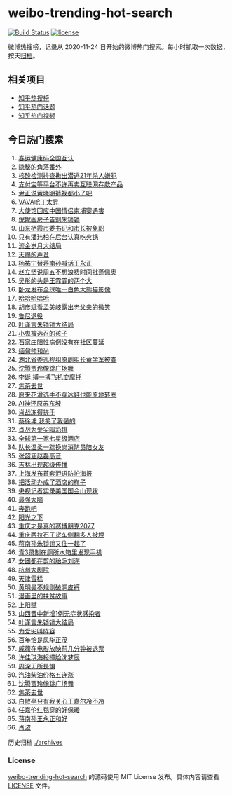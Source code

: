# weibo-trending-hot-search

[![Build Status](https://github.com/justjavac/weibo-trending-hot-search/workflows/ci/badge.svg?branch=master)](https://github.com/justjavac/weibo-trending-hot-search/actions)
[![license](https://img.shields.io/github/license/justjavac/weibo-trending-hot-search)](https://github.com/justjavac/weibo-trending-hot-search/blob/master/LICENSE)

微博热搜榜，记录从 2020-11-24 日开始的微博热门搜索。每小时抓取一次数据，按天[归档](./archives)。

## 相关项目

- [知乎热搜榜](https://github.com/justjavac/zhihu-trending-top-search)
- [知乎热门话题](https://github.com/justjavac/zhihu-trending-hot-questions)
- [知乎热门视频](https://github.com/justjavac/zhihu-trending-hot-video)

## 今日热门搜索

<!-- BEGIN -->
<!-- 最后更新时间 Sat Jan 16 2021 05:30:39 GMT+0800 (CST) -->
1. [春运健康码全国互认](https://s.weibo.com//weibo?q=%23%E6%98%A5%E8%BF%90%E5%81%A5%E5%BA%B7%E7%A0%81%E5%85%A8%E5%9B%BD%E4%BA%92%E8%AE%A4%23&Refer=new_time)
1. [隐秘的角落番外](https://s.weibo.com//weibo?q=%23%E9%9A%90%E7%A7%98%E7%9A%84%E8%A7%92%E8%90%BD%E7%95%AA%E5%A4%96%23&Refer=top)
1. [核酸检测排查揪出潜逃21年杀人嫌犯](https://s.weibo.com//weibo?q=%23%E6%A0%B8%E9%85%B8%E6%A3%80%E6%B5%8B%E6%8E%92%E6%9F%A5%E6%8F%AA%E5%87%BA%E6%BD%9C%E9%80%8321%E5%B9%B4%E6%9D%80%E4%BA%BA%E5%AB%8C%E7%8A%AF%23&Refer=top)
1. [支付宝等平台不许再卖互联网存款产品](https://s.weibo.com//weibo?q=%23%E6%94%AF%E4%BB%98%E5%AE%9D%E7%AD%89%E5%B9%B3%E5%8F%B0%E4%B8%8D%E8%AE%B8%E5%86%8D%E5%8D%96%E4%BA%92%E8%81%94%E7%BD%91%E5%AD%98%E6%AC%BE%E4%BA%A7%E5%93%81%23&Refer=top)
1. [尹正说黄晓明裤衩都小了吧](https://s.weibo.com//weibo?q=%23%E5%B0%B9%E6%AD%A3%E8%AF%B4%E9%BB%84%E6%99%93%E6%98%8E%E8%A3%A4%E8%A1%A9%E9%83%BD%E5%B0%8F%E4%BA%86%E5%90%A7%23&Refer=top)
1. [VAVA呛丁太昇](https://s.weibo.com//weibo?q=%23VAVA%E5%91%9B%E4%B8%81%E5%A4%AA%E6%98%87%23&Refer=top)
1. [大使馆回应中国情侣柬埔寨遇害](https://s.weibo.com//weibo?q=%E5%A4%A7%E4%BD%BF%E9%A6%86%E5%9B%9E%E5%BA%94%E4%B8%AD%E5%9B%BD%E6%83%85%E4%BE%A3%E6%9F%AC%E5%9F%94%E5%AF%A8%E9%81%87%E5%AE%B3&Refer=top)
1. [倪妮画房子告别朱锁锁](https://s.weibo.com//weibo?q=%23%E5%80%AA%E5%A6%AE%E7%94%BB%E6%88%BF%E5%AD%90%E5%91%8A%E5%88%AB%E6%9C%B1%E9%94%81%E9%94%81%23&Refer=top)
1. [山东栖霞市委书记和市长被免职](https://s.weibo.com//weibo?q=%23%E5%B1%B1%E4%B8%9C%E6%A0%96%E9%9C%9E%E5%B8%82%E5%A7%94%E4%B9%A6%E8%AE%B0%E5%92%8C%E5%B8%82%E9%95%BF%E8%A2%AB%E5%85%8D%E8%81%8C%23&Refer=top)
1. [只有潘玮柏在后台认真吃火锅](https://s.weibo.com//weibo?q=%23%E5%8F%AA%E6%9C%89%E6%BD%98%E7%8E%AE%E6%9F%8F%E5%9C%A8%E5%90%8E%E5%8F%B0%E8%AE%A4%E7%9C%9F%E5%90%83%E7%81%AB%E9%94%85%23&Refer=top)
1. [流金岁月大结局](https://s.weibo.com//weibo?q=%23%E6%B5%81%E9%87%91%E5%B2%81%E6%9C%88%E5%A4%A7%E7%BB%93%E5%B1%80%23&Refer=top)
1. [天赐的声音](https://s.weibo.com//weibo?q=%E5%A4%A9%E8%B5%90%E7%9A%84%E5%A3%B0%E9%9F%B3&Refer=top)
1. [杨祐宁替蒋南孙喊话王永正](https://s.weibo.com//weibo?q=%23%E6%9D%A8%E7%A5%90%E5%AE%81%E6%9B%BF%E8%92%8B%E5%8D%97%E5%AD%99%E5%96%8A%E8%AF%9D%E7%8E%8B%E6%B0%B8%E6%AD%A3%23&Refer=top)
1. [赵立坚说周五不想浪费时间批蓬佩奥](https://s.weibo.com//weibo?q=%23%E8%B5%B5%E7%AB%8B%E5%9D%9A%E8%AF%B4%E5%91%A8%E4%BA%94%E4%B8%8D%E6%83%B3%E6%B5%AA%E8%B4%B9%E6%97%B6%E9%97%B4%E6%89%B9%E8%93%AC%E4%BD%A9%E5%A5%A5%23&Refer=top)
1. [吴彤的头是王霏霏的两个大](https://s.weibo.com//weibo?q=%23%E5%90%B4%E5%BD%A4%E7%9A%84%E5%A4%B4%E6%98%AF%E7%8E%8B%E9%9C%8F%E9%9C%8F%E7%9A%84%E4%B8%A4%E4%B8%AA%E5%A4%A7%23&Refer=top)
1. [卧龙发布全球唯一白色大熊猫影像](https://s.weibo.com//weibo?q=%E5%8D%A7%E9%BE%99%E5%8F%91%E5%B8%83%E5%85%A8%E7%90%83%E5%94%AF%E4%B8%80%E7%99%BD%E8%89%B2%E5%A4%A7%E7%86%8A%E7%8C%AB%E5%BD%B1%E5%83%8F&Refer=top)
1. [哈哈哈哈哈](https://s.weibo.com//weibo?q=%E5%93%88%E5%93%88%E5%93%88%E5%93%88%E5%93%88&Refer=top)
1. [胡彦斌看孟美岐露出老父亲的微笑](https://s.weibo.com//weibo?q=%23%E8%83%A1%E5%BD%A6%E6%96%8C%E7%9C%8B%E5%AD%9F%E7%BE%8E%E5%B2%90%E9%9C%B2%E5%87%BA%E8%80%81%E7%88%B6%E4%BA%B2%E7%9A%84%E5%BE%AE%E7%AC%91%23&Refer=top)
1. [鲁尼退役](https://s.weibo.com//weibo?q=%E9%B2%81%E5%B0%BC%E9%80%80%E5%BD%B9&Refer=top)
1. [叶谨言朱锁锁大结局](https://s.weibo.com//weibo?q=%23%E5%8F%B6%E8%B0%A8%E8%A8%80%E6%9C%B1%E9%94%81%E9%94%81%E5%A4%A7%E7%BB%93%E5%B1%80%23&Refer=top)
1. [小鬼被选召的孩子](https://s.weibo.com//weibo?q=%23%E5%B0%8F%E9%AC%BC%E8%A2%AB%E9%80%89%E5%8F%AC%E7%9A%84%E5%AD%A9%E5%AD%90%23&Refer=top)
1. [石家庄阳性病例没有在社区蔓延](https://s.weibo.com//weibo?q=%E7%9F%B3%E5%AE%B6%E5%BA%84%E9%98%B3%E6%80%A7%E7%97%85%E4%BE%8B%E6%B2%A1%E6%9C%89%E5%9C%A8%E7%A4%BE%E5%8C%BA%E8%94%93%E5%BB%B6&Refer=top)
1. [缅甸帅和尚](https://s.weibo.com//weibo?q=%23%E7%BC%85%E7%94%B8%E5%B8%85%E5%92%8C%E5%B0%9A%23&Refer=top)
1. [湖北省委巡视组原副组长黄学军被查](https://s.weibo.com//weibo?q=%23%E6%B9%96%E5%8C%97%E7%9C%81%E5%A7%94%E5%B7%A1%E8%A7%86%E7%BB%84%E5%8E%9F%E5%89%AF%E7%BB%84%E9%95%BF%E9%BB%84%E5%AD%A6%E5%86%9B%E8%A2%AB%E6%9F%A5%23&Refer=top)
1. [沈腾贾玲像跳广场舞](https://s.weibo.com//weibo?q=%E6%B2%88%E8%85%BE%E8%B4%BE%E7%8E%B2%E5%83%8F%E8%B7%B3%E5%B9%BF%E5%9C%BA%E8%88%9E&Refer=top)
1. [李诞 搏一搏飞机变摩托](https://s.weibo.com//weibo?q=%E6%9D%8E%E8%AF%9E%20%E6%90%8F%E4%B8%80%E6%90%8F%E9%A3%9E%E6%9C%BA%E5%8F%98%E6%91%A9%E6%89%98&Refer=top)
1. [焦茶去世](https://s.weibo.com//weibo?q=%23%E7%84%A6%E8%8C%B6%E5%8E%BB%E4%B8%96%23&Refer=top)
1. [原来花滑选手不穿冰鞋也能原地转圈](https://s.weibo.com//weibo?q=%23%E5%8E%9F%E6%9D%A5%E8%8A%B1%E6%BB%91%E9%80%89%E6%89%8B%E4%B8%8D%E7%A9%BF%E5%86%B0%E9%9E%8B%E4%B9%9F%E8%83%BD%E5%8E%9F%E5%9C%B0%E8%BD%AC%E5%9C%88%23&Refer=top)
1. [AI神还原苏东坡](https://s.weibo.com//weibo?q=%23AI%E7%A5%9E%E8%BF%98%E5%8E%9F%E8%8B%8F%E4%B8%9C%E5%9D%A1%23&Refer=top)
1. [肖战冻得搓手](https://s.weibo.com//weibo?q=%23%E8%82%96%E6%88%98%E5%86%BB%E5%BE%97%E6%90%93%E6%89%8B%23&Refer=top)
1. [蔡徐坤 我笑了我装的](https://s.weibo.com//weibo?q=%E8%94%A1%E5%BE%90%E5%9D%A4%20%E6%88%91%E7%AC%91%E4%BA%86%E6%88%91%E8%A3%85%E7%9A%84&Refer=top)
1. [肖战为爱尖叫彩排](https://s.weibo.com//weibo?q=%23%E8%82%96%E6%88%98%E4%B8%BA%E7%88%B1%E5%B0%96%E5%8F%AB%E5%BD%A9%E6%8E%92%23&Refer=top)
1. [全球第一家七星级酒店](https://s.weibo.com//weibo?q=%23%E5%85%A8%E7%90%83%E7%AC%AC%E4%B8%80%E5%AE%B6%E4%B8%83%E6%98%9F%E7%BA%A7%E9%85%92%E5%BA%97%23&Refer=top)
1. [队长温柔一踹换岗消防员陪女友](https://s.weibo.com//weibo?q=%23%E9%98%9F%E9%95%BF%E6%B8%A9%E6%9F%94%E4%B8%80%E8%B8%B9%E6%8D%A2%E5%B2%97%E6%B6%88%E9%98%B2%E5%91%98%E9%99%AA%E5%A5%B3%E5%8F%8B%23&Refer=top)
1. [张韶涵赵磊高音](https://s.weibo.com//weibo?q=%23%E5%BC%A0%E9%9F%B6%E6%B6%B5%E8%B5%B5%E7%A3%8A%E9%AB%98%E9%9F%B3%23&Refer=top)
1. [吉林出现超级传播](https://s.weibo.com//weibo?q=%23%E5%90%89%E6%9E%97%E5%87%BA%E7%8E%B0%E8%B6%85%E7%BA%A7%E4%BC%A0%E6%92%AD%23&Refer=top)
1. [上海发布首套沪语防护海报](https://s.weibo.com//weibo?q=%E4%B8%8A%E6%B5%B7%E5%8F%91%E5%B8%83%E9%A6%96%E5%A5%97%E6%B2%AA%E8%AF%AD%E9%98%B2%E6%8A%A4%E6%B5%B7%E6%8A%A5&Refer=top)
1. [把活动办成了酒席的样子](https://s.weibo.com//weibo?q=%23%E6%8A%8A%E6%B4%BB%E5%8A%A8%E5%8A%9E%E6%88%90%E4%BA%86%E9%85%92%E5%B8%AD%E7%9A%84%E6%A0%B7%E5%AD%90%23&Refer=top)
1. [央视记者实录美国国会山现状](https://s.weibo.com//weibo?q=%23%E5%A4%AE%E8%A7%86%E8%AE%B0%E8%80%85%E5%AE%9E%E5%BD%95%E7%BE%8E%E5%9B%BD%E5%9B%BD%E4%BC%9A%E5%B1%B1%E7%8E%B0%E7%8A%B6%23&Refer=top)
1. [最强大脑](https://s.weibo.com//weibo?q=%E6%9C%80%E5%BC%BA%E5%A4%A7%E8%84%91&Refer=top)
1. [奔跑吧](https://s.weibo.com//weibo?q=%E5%A5%94%E8%B7%91%E5%90%A7&Refer=top)
1. [阳光之下](https://s.weibo.com//weibo?q=%E9%98%B3%E5%85%89%E4%B9%8B%E4%B8%8B&Refer=top)
1. [重庆才是真的赛博朋克2077](https://s.weibo.com//weibo?q=%23%E9%87%8D%E5%BA%86%E6%89%8D%E6%98%AF%E7%9C%9F%E7%9A%84%E8%B5%9B%E5%8D%9A%E6%9C%8B%E5%85%8B2077%23&Refer=top)
1. [重庆两拉石子货车侧翻多人被埋](https://s.weibo.com//weibo?q=%E9%87%8D%E5%BA%86%E4%B8%A4%E6%8B%89%E7%9F%B3%E5%AD%90%E8%B4%A7%E8%BD%A6%E4%BE%A7%E7%BF%BB%E5%A4%9A%E4%BA%BA%E8%A2%AB%E5%9F%8B&Refer=top)
1. [蒋南孙朱锁锁又住一起了](https://s.weibo.com//weibo?q=%E8%92%8B%E5%8D%97%E5%AD%99%E6%9C%B1%E9%94%81%E9%94%81%E5%8F%88%E4%BD%8F%E4%B8%80%E8%B5%B7%E4%BA%86&Refer=top)
1. [青3录制在厕所水箱里发现手机](https://s.weibo.com//weibo?q=%23%E9%9D%923%E5%BD%95%E5%88%B6%E5%9C%A8%E5%8E%95%E6%89%80%E6%B0%B4%E7%AE%B1%E9%87%8C%E5%8F%91%E7%8E%B0%E6%89%8B%E6%9C%BA%23&Refer=top)
1. [女团都在剪的胎毛刘海](https://s.weibo.com//weibo?q=%23%E5%A5%B3%E5%9B%A2%E9%83%BD%E5%9C%A8%E5%89%AA%E7%9A%84%E8%83%8E%E6%AF%9B%E5%88%98%E6%B5%B7%23&Refer=top)
1. [杭州大剧院](https://s.weibo.com//weibo?q=%E6%9D%AD%E5%B7%9E%E5%A4%A7%E5%89%A7%E9%99%A2&Refer=top)
1. [天津雪糕](https://s.weibo.com//weibo?q=%E5%A4%A9%E6%B4%A5%E9%9B%AA%E7%B3%95&Refer=top)
1. [黄明昊不规则破洞皮裤](https://s.weibo.com//weibo?q=%23%E9%BB%84%E6%98%8E%E6%98%8A%E4%B8%8D%E8%A7%84%E5%88%99%E7%A0%B4%E6%B4%9E%E7%9A%AE%E8%A3%A4%23&Refer=top)
1. [漫画里的扶贫故事](https://s.weibo.com//weibo?q=%23%E6%BC%AB%E7%94%BB%E9%87%8C%E7%9A%84%E6%89%B6%E8%B4%AB%E6%95%85%E4%BA%8B%23&Refer=new_time)
1. [上阳赋](https://s.weibo.com//weibo?q=%E4%B8%8A%E9%98%B3%E8%B5%8B&Refer=top)
1. [山西晋中新增1例无症状感染者](https://s.weibo.com//weibo?q=%23%E5%B1%B1%E8%A5%BF%E6%99%8B%E4%B8%AD%E6%96%B0%E5%A2%9E1%E4%BE%8B%E6%97%A0%E7%97%87%E7%8A%B6%E6%84%9F%E6%9F%93%E8%80%85%23&Refer=top)
1. [叶谨言朱锁锁大结局](https://s.weibo.com//weibo?q=%E5%8F%B6%E8%B0%A8%E8%A8%80%E6%9C%B1%E9%94%81%E9%94%81%E5%A4%A7%E7%BB%93%E5%B1%80&Refer=top)
1. [为爱尖叫阵容](https://s.weibo.com//weibo?q=%23%E4%B8%BA%E7%88%B1%E5%B0%96%E5%8F%AB%E9%98%B5%E5%AE%B9%23&Refer=top)
1. [百年恰是风华正茂](https://s.weibo.com//weibo?q=%23%E7%99%BE%E5%B9%B4%E6%81%B0%E6%98%AF%E9%A3%8E%E5%8D%8E%E6%AD%A3%E8%8C%82%23&Refer=new_time)
1. [戚薇在电影放映前几分钟被退票](https://s.weibo.com//weibo?q=%23%E6%88%9A%E8%96%87%E5%9C%A8%E7%94%B5%E5%BD%B1%E6%94%BE%E6%98%A0%E5%89%8D%E5%87%A0%E5%88%86%E9%92%9F%E8%A2%AB%E9%80%80%E7%A5%A8%23&Refer=top)
1. [许佳琪海报撞脸沈梦辰](https://s.weibo.com//weibo?q=%23%E8%AE%B8%E4%BD%B3%E7%90%AA%E6%B5%B7%E6%8A%A5%E6%92%9E%E8%84%B8%E6%B2%88%E6%A2%A6%E8%BE%B0%23&Refer=top)
1. [周深无所畏惧](https://s.weibo.com//weibo?q=%23%E5%91%A8%E6%B7%B1%E6%97%A0%E6%89%80%E7%95%8F%E6%83%A7%23&Refer=top)
1. [汽油柴油价格五连涨](https://s.weibo.com//weibo?q=%23%E6%B1%BD%E6%B2%B9%E6%9F%B4%E6%B2%B9%E4%BB%B7%E6%A0%BC%E4%BA%94%E8%BF%9E%E6%B6%A8%23&Refer=top)
1. [沈腾贾玲像跳广场舞](https://s.weibo.com//weibo?q=%23%E6%B2%88%E8%85%BE%E8%B4%BE%E7%8E%B2%E5%83%8F%E8%B7%B3%E5%B9%BF%E5%9C%BA%E8%88%9E%23&Refer=top)
1. [焦茶去世](https://s.weibo.com//weibo?q=%E7%84%A6%E8%8C%B6%E5%8E%BB%E4%B8%96&Refer=top)
1. [白敬亭只有我关心王嘉尔冷不冷](https://s.weibo.com//weibo?q=%23%E7%99%BD%E6%95%AC%E4%BA%AD%E5%8F%AA%E6%9C%89%E6%88%91%E5%85%B3%E5%BF%83%E7%8E%8B%E5%98%89%E5%B0%94%E5%86%B7%E4%B8%8D%E5%86%B7%23&Refer=top)
1. [任嘉伦红毯穿的好保暖](https://s.weibo.com//weibo?q=%23%E4%BB%BB%E5%98%89%E4%BC%A6%E7%BA%A2%E6%AF%AF%E7%A9%BF%E7%9A%84%E5%A5%BD%E4%BF%9D%E6%9A%96%23&Refer=top)
1. [蒋南孙王永正和好](https://s.weibo.com//weibo?q=%E8%92%8B%E5%8D%97%E5%AD%99%E7%8E%8B%E6%B0%B8%E6%AD%A3%E5%92%8C%E5%A5%BD&Refer=top)
1. [肖波](https://s.weibo.com//weibo?q=%E8%82%96%E6%B3%A2&Refer=top)
<!-- END -->

历史归档 [./archives](./archives)

### License

[weibo-trending-hot-search](https://github.com/justjavac/weibo-trending-hot-search) 的源码使用 MIT License 发布。具体内容请查看 [LICENSE](./LICENSE) 文件。
